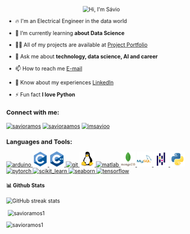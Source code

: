 <p align="center">
  <img src="https://github.com/savioramos1/savioramos1/blob/main/assets/ezgif.com-gif-maker.gif" alt="Hi, I'm Sávio">
</p>




<!--
How to make the bio gif ?
Thanks to [mayto91](https://github.com/matyo91)
I made my with https://codesandbox.io/s/github-profile-2ijk7
Then i recorded my screen to gif on Mac with Quicktime  and save result to [assets/github.mov](assets/github.mov)
This [GIF converter](https://ezgif.com/video-to-gif) help me to create a dedicated command that convert MOV to GIF.
Then i save result to [assets/github.gif](assets/github.gif)
-->




- 🔥 I'm an Electrical Engineer in the data world

- 🌱 I’m currently learning **about Data Science**

- 👨‍💻 All of my projects are available at [Project Portfolio](https://github.com/savioramos1/Portfolio_DataScience)

- 💬 Ask me about **technology, data science, AI and career**

- 📫 How to reach me [E-mail](savioramos3459@gmail.com)

- 📄 Know about my experiences [LinkedIn](https://www.linkedin.com/in/savioramos/)

- ⚡ Fun fact **I love Python**

<h3 align="left">Connect with me:</h3>
<p align="left">
<a href="https://linkedin.com/in/savioramos" target="blank"><img align="center" src="https://raw.githubusercontent.com/rahuldkjain/github-profile-readme-generator/master/src/images/icons/Social/linked-in-alt.svg" alt="savioramos" height="30" width="40" /></a>
<a href="https://kaggle.com/savioraamos" target="blank"><img align="center" src="https://raw.githubusercontent.com/rahuldkjain/github-profile-readme-generator/master/src/images/icons/Social/kaggle.svg" alt="savioraamos" height="30" width="40" /></a>
<a href="https://instagram.com/imsavioo" target="blank"><img align="center" src="https://raw.githubusercontent.com/rahuldkjain/github-profile-readme-generator/master/src/images/icons/Social/instagram.svg" alt="imsavioo" height="30" width="40" /></a>
</p>

<h3 align="left">Languages and Tools:</h3>
<p align="left"> <a href="https://www.arduino.cc/" target="_blank" rel="noreferrer"> <img src="https://cdn.worldvectorlogo.com/logos/arduino-1.svg" alt="arduino" width="40" height="40"/> </a> <a href="https://www.cprogramming.com/" target="_blank" rel="noreferrer"> <img src="https://raw.githubusercontent.com/devicons/devicon/master/icons/c/c-original.svg" alt="c" width="40" height="40"/> </a> <a href="https://www.w3schools.com/cpp/" target="_blank" rel="noreferrer"> <img src="https://raw.githubusercontent.com/devicons/devicon/master/icons/cplusplus/cplusplus-original.svg" alt="cplusplus" width="40" height="40"/> </a> <a href="https://git-scm.com/" target="_blank" rel="noreferrer"> <img src="https://www.vectorlogo.zone/logos/git-scm/git-scm-icon.svg" alt="git" width="40" height="40"/> </a> <a href="https://www.linux.org/" target="_blank" rel="noreferrer"> <img src="https://raw.githubusercontent.com/devicons/devicon/master/icons/linux/linux-original.svg" alt="linux" width="40" height="40"/> </a> <a href="https://www.mathworks.com/" target="_blank" rel="noreferrer"> <img src="https://upload.wikimedia.org/wikipedia/commons/2/21/Matlab_Logo.png" alt="matlab" width="40" height="40"/> </a> <a href="https://www.mongodb.com/" target="_blank" rel="noreferrer"> <img src="https://raw.githubusercontent.com/devicons/devicon/master/icons/mongodb/mongodb-original-wordmark.svg" alt="mongodb" width="40" height="40"/> </a> <a href="https://www.mysql.com/" target="_blank" rel="noreferrer"> <img src="https://raw.githubusercontent.com/devicons/devicon/master/icons/mysql/mysql-original-wordmark.svg" alt="mysql" width="40" height="40"/> </a> <a href="https://pandas.pydata.org/" target="_blank" rel="noreferrer"> <img src="https://raw.githubusercontent.com/devicons/devicon/2ae2a900d2f041da66e950e4d48052658d850630/icons/pandas/pandas-original.svg" alt="pandas" width="40" height="40"/> </a> <a href="https://www.python.org" target="_blank" rel="noreferrer"> <img src="https://raw.githubusercontent.com/devicons/devicon/master/icons/python/python-original.svg" alt="python" width="40" height="40"/> </a> <a href="https://pytorch.org/" target="_blank" rel="noreferrer"> <img src="https://www.vectorlogo.zone/logos/pytorch/pytorch-icon.svg" alt="pytorch" width="40" height="40"/> </a> <a href="https://scikit-learn.org/" target="_blank" rel="noreferrer"> <img src="https://upload.wikimedia.org/wikipedia/commons/0/05/Scikit_learn_logo_small.svg" alt="scikit_learn" width="40" height="40"/> </a> <a href="https://seaborn.pydata.org/" target="_blank" rel="noreferrer"> <img src="https://seaborn.pydata.org/_images/logo-mark-lightbg.svg" alt="seaborn" width="40" height="40"/> </a> <a href="https://www.tensorflow.org" target="_blank" rel="noreferrer"> <img src="https://www.vectorlogo.zone/logos/tensorflow/tensorflow-icon.svg" alt="tensorflow" width="40" height="40"/> </a> </p>


#### 📊 **Github Stats**

![GitHub streak stats](https://github-readme-streak-stats.herokuapp.com/?user=savioramos1)  
  
<p>&nbsp;<img align="center" src="https://github-readme-stats.vercel.app/api?username=savioramos1&show_icons=true&locale=en" alt="savioramos1" /></p>
  
<p align="left"> <img src="https://komarev.com/ghpvc/?username=savioramos1&label=Profile%20views&color=0e75b6&style=flat" alt="savioramos1" /> </p>


<!--
<p><img align="left" src="https://github-readme-stats.vercel.app/api/top-langs?username=savioramos1&show_icons=true&locale=en&layout=compact" alt="savioramos1" /></p>


<p>&nbsp;<img align="center" src="https://github-readme-stats.vercel.app/api?username=savioramos1&show_icons=true&locale=en" alt="savioramos1" /></p>


<p><img align="center" src="https://github-readme-streak-stats.herokuapp.com/?user=savioramos1&" alt="savioramos1" /></p>

-->
